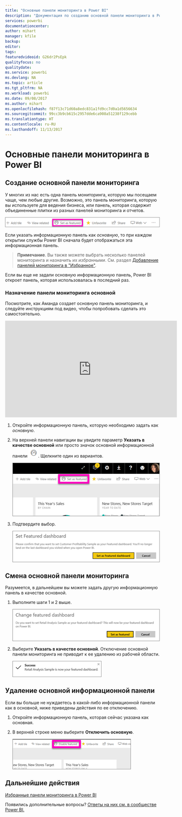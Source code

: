 ```yaml
---
title: "Основные панели мониторинга в Power BI"
description: "Документация по созданию основной панели мониторинга в Power BI"
services: powerbi
documentationcenter: 
author: mihart
manager: kfile
backup: 
editor: 
tags: 
featuredvideoid: G26dr2PsEpk
qualityfocus: no
qualitydate: 
ms.service: powerbi
ms.devlang: NA
ms.topic: article
ms.tgt_pltfrm: NA
ms.workload: powerbi
ms.date: 09/08/2017
ms.author: mihart
ms.openlocfilehash: f87f13c71d60a8edc831a1fd9cc7d0a1d5656634
ms.sourcegitcommit: 99cc3b9cb615c2957dde6ca908a51238f129cebb
ms.translationtype: HT
ms.contentlocale: ru-RU
ms.lasthandoff: 11/13/2017
---
```

# <a name="featured-dashboards-in-power-bi"></a>Основные панели мониторинга в Power BI
## <a name="create-a-featured-dashboard"></a>Создание основной панели мониторинга
У многих из нас есть одна панель мониторинга, которую мы посещаем чаще, чем любые другие.  Возможно, это панель мониторинга, которую вы используете для ведения бизнеса, или панель, которая содержит объединенные плитки из разных панелей мониторинга и отчетов.

![](media/service-dashboard-featured/power-bi-feature-nav.png)

Если указать информационную панель как *основную*, то при каждом открытии службы Power BI сначала будет отображаться эта информационная панель.  

> **Примечание**. Вы также можете выбрать несколько панелей мониторинга и назначить их *избранными*. См. раздел [Добавление панелей мониторинга в "Избранное"](service-dashboard-favorite.md).
> 
> 

Если вы еще не задали основную информационную панель, Power BI откроет панель, которая использовалась в последний раз.  

### <a name="to-set-a-dashboard-as-featured"></a>Назначение панели мониторинга **основной**
Посмотрите, как Аманда создает основную панель мониторинга, и следуйте инструкциям под видео, чтобы попробовать сделать это самостоятельно.

<iframe width="560" height="315" src="https://www.youtube.com/embed/G26dr2PsEpk" frameborder="0" allowfullscreen></iframe>



1. Откройте информационную панель, которую необходимо задать как *основную*. 
2. На верхней панели навигации вы увидите параметр **Указать в качестве основной** или просто значок основной информационной панели ![](media/service-dashboard-featured/power-bi-featured-icon.png). Щелкните один из вариантов.
   
    ![](media/service-dashboard-featured/power-bi-set-as-featured.png)
3. Подтвердите выбор.
   
    ![](media/service-dashboard-featured/power-bi-create-featured.png)

## <a name="change-the-featured-dashboard"></a>Смена основной панели мониторинга
Разумеется, в дальнейшем вы можете задать другую информационную панель в качестве основной.

1. Выполните шаги 1 и 2 выше.
   
    ![](media/service-dashboard-featured/power-bi-change-feature.png)
2. Выберите **Указать в качестве основной**. Отключение основной панели мониторинга не приводит к ее удалению из рабочей области.  
   
    ![](media/service-dashboard-featured/power-bi-success.png)

## <a name="remove-the-featured-dashboard"></a>Удаление основной информационной панели
Если вы больше не нуждаетесь в какой-либо информационной панели как в основной, ниже приведены действия по ее отключению.

1. Откройте информационную панель, которая сейчас указана как основная.
2. В верхней строке меню выберите **Отключить основную**.
   
    ![](media/service-dashboard-featured/power-bi-unfeature.png)

## <a name="next-steps"></a>Дальнейшие действия
[Избранные панели мониторинга в Power BI](service-dashboard-favorite.md)

Появились дополнительные вопросы? [Ответы на них см. в сообществе Power BI.](http://community.powerbi.com/)

